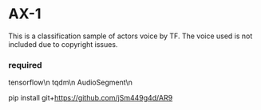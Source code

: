 # AX-1
This is a classification sample of actors voice by TF.
The voice used is not included due to copyright issues.

### required
tensorflow\n
tqdm\n
AudioSegment\n

pip install git+https://github.com/jSm449g4d/AR9
